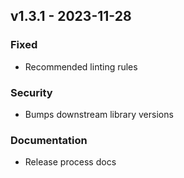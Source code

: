 ## v1.3.1 - 2023-11-28
### Fixed
* Recommended linting rules
### Security
* Bumps downstream library versions
### Documentation
* Release process docs

